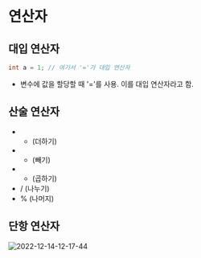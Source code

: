 # 연산자

## 대입 연산자

```java
int a = 1; // 여기서 '='가 대입 연산자
```

- 변수에 값을 할당할 때 '='를 사용. 이를 대입 연산자라고 함.

## 산술 연산자

- - (더하기)
- - (빼기)
- - (곱하기)
- / (나누기)
- % (나머지)

## 단항 연산자

<img src="https://i.ibb.co/gRVPtgK/2022-12-14-12-17-44.png" alt="2022-12-14-12-17-44">
